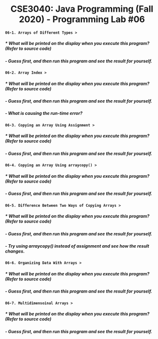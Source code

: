 # <h1 align="center"> CSE3040: Java Programming (Fall 2020) - Programming Lab #06
  
#### **`06-1. Arrays of Different Types >`**

##### * What will be printed on the display when you execute this program? (Refer to source code)
##### - Guess first, and then run this program and see the result for yourself.

#### **`06-2. Array Index >`**

##### * What will be printed on the display when you execute this program? (Refer to source code)
##### - Guess first, and then run this program and see the result for yourself.
##### - What is causing the run-time error?

#### **`06-3. Copying an Array Using Assignment >`**

##### * What will be printed on the display when you execute this program? (Refer to source code)
##### - Guess first, and then run this program and see the result for yourself.

#### **`06-4. Copying an Array Using arraycopy() >`**

##### * What will be printed on the display when you execute this program? (Refer to source code)
##### - Guess first, and then run this program and see the result for yourself.

#### **`06-5. Difference Between Two Ways of Copying Arrays >`**

##### * What will be printed on the display when you execute this program? (Refer to source code)
##### - Guess first, and then run this program and see the result for yourself.
##### - Try using arraycopy() instead of assignment and see how the result changes.

#### **`06-6. Organizing Data With Arrays >`**

##### * What will be printed on the display when you execute this program? (Refer to source code)
##### - Guess first, and then run this program and see the result for yourself.

#### **`06-7. Multidimensoinal Arrays >`**

##### * What will be printed on the display when you execute this program? (Refer to source code)
##### - Guess first, and then run this program and see the result for yourself.


